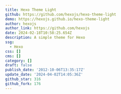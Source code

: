 ```yaml
---
title: Hexo Theme Light
github: https://github.com/hexojs/hexo-theme-light
demo: https://hexojs.github.io/hexo-theme-light
author: hexojs
author_link: https://github.com/hexojs
date: 2024-02-18T10:58:25.654Z
description: A simple theme for Hexo
ssg:
  - Hexo
css: []
cms: []
category: []
draft: false
publish_date: '2012-10-06T13:35:17Z'
update_date: '2024-04-02T14:05:36Z'
github_star: 316
github_fork: 176
---
```

